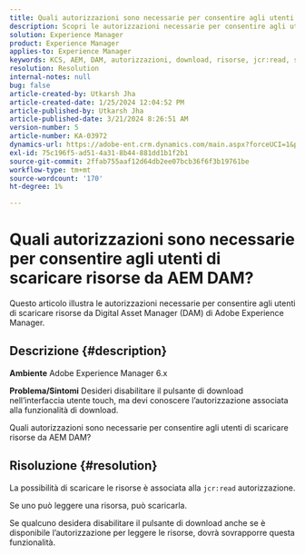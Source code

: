 ```yaml
---
title: Quali autorizzazioni sono necessarie per consentire agli utenti di scaricare risorse da AEM DAM?
description: Scopri le autorizzazioni necessarie per consentire agli utenti di scaricare risorse da Adobe Experience Manager DAM.
solution: Experience Manager
product: Experience Manager
applies-to: Experience Manager
keywords: KCS, AEM, DAM, autorizzazioni, download, risorse, jcr:read, sistema di gestione delle risorse digitali
resolution: Resolution
internal-notes: null
bug: false
article-created-by: Utkarsh Jha
article-created-date: 1/25/2024 12:04:52 PM
article-published-by: Utkarsh Jha
article-published-date: 3/21/2024 8:26:51 AM
version-number: 5
article-number: KA-03972
dynamics-url: https://adobe-ent.crm.dynamics.com/main.aspx?forceUCI=1&pagetype=entityrecord&etn=knowledgearticle&id=ecedb8ef-79bb-ee11-a569-6045bd0065b6
exl-id: 75c196f5-ad51-4a31-8b44-881dd1b1f2b1
source-git-commit: 2ffab755aaf12d64db2ee07bcb36f6f3b19761be
workflow-type: tm+mt
source-wordcount: '170'
ht-degree: 1%

---
```


# Quali autorizzazioni sono necessarie per consentire agli utenti di scaricare risorse da AEM DAM?


Questo articolo illustra le autorizzazioni necessarie per consentire agli utenti di scaricare risorse da Digital Asset Manager (DAM) di Adobe Experience Manager.

## Descrizione {#description}


<b>Ambiente</b>
Adobe Experience Manager 6.x

<b>Problema/Sintomi</b>
Desideri disabilitare il pulsante di download nell’interfaccia utente touch, ma devi conoscere l’autorizzazione associata alla funzionalità di download.

Quali autorizzazioni sono necessarie per consentire agli utenti di scaricare risorse da AEM DAM?


## Risoluzione {#resolution}


La possibilità di scaricare le risorse è associata alla `jcr:read` autorizzazione.

Se uno può leggere una risorsa, può scaricarla.

Se qualcuno desidera disabilitare il pulsante di download anche se è disponibile l’autorizzazione per leggere le risorse, dovrà sovrapporre questa funzionalità.
